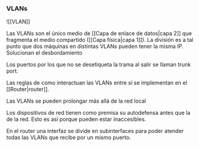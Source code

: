 ### VLANs
![[VLAN]]

Las VLANs son el único medio de [[Capa de enlace de datos|capa 2]] que fragmenta el medio compartido ([[Capa física|capa 1]]). La división es a tal punto que dos máquinas en distintas VLANs pueden tener la misma IP. Solucionan el desbordamiento

Los puertos por los que no se desetiqueta la trama al salir se llaman trunk port.

Las reglas de como interactuan las VLANs entre sí se implementan en el [[Router|router]].

Las VLANs se pueden prolongar más allá de la red local

Los dispositivos de red tienen como premisa su autodefensa antes que la de la red. Esto es así porque pueden estar inaccesibles.

En el router una interfaz se divide en subinterfaces para poder atender todas las VLANs que recibe por un mismo puerto.
